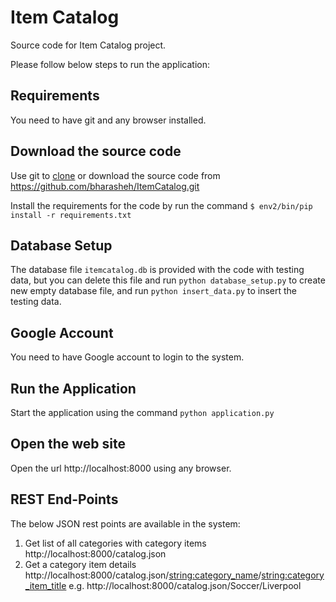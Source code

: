# Item Catalog

Source code for Item Catalog project.

Please follow below steps to run the application:

## Requirements

You need to have git and any browser installed.

## Download the source code

Use git to [clone](https://services.github.com/on-demand/github-cli/clone-repo-cli) or download the source code from https://github.com/bharasheh/ItemCatalog.git

Install the requirements for the code by run the command ```$ env2/bin/pip install -r requirements.txt```

## Database Setup

The database file ```itemcatalog.db``` is provided with the code with testing data, but you can delete this file and run ```python database_setup.py``` to create new empty database file, and run ```python insert_data.py``` to insert the testing data.

## Google Account

You need to have Google account to login to the system.

## Run the Application

Start the application using the command ```python application.py```

## Open the web site
Open the url http://localhost:8000 using any browser.

## REST End-Points
The below JSON rest points are available in the system:
1) Get list of all categories with category items http://localhost:8000/catalog.json
2) Get a category item details http://localhost:8000/catalog.json/<string:category_name>/<string:category_item_title> e.g. http://localhost:8000/catalog.json/Soccer/Liverpool
